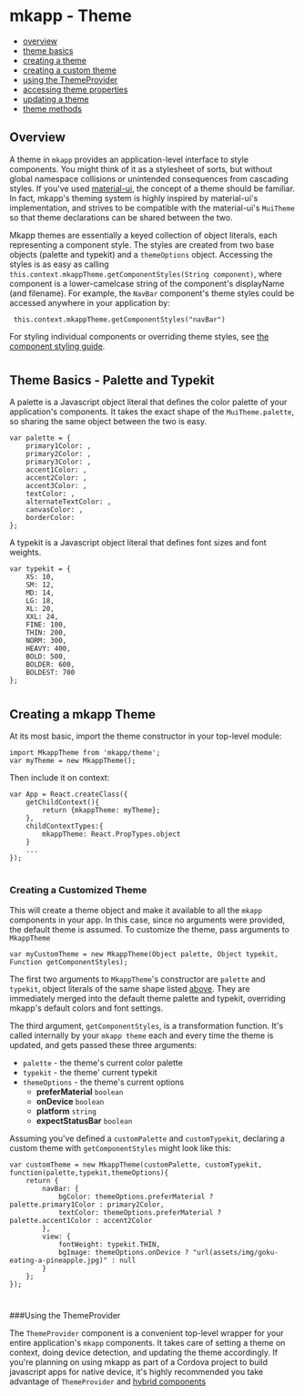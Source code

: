# mkapp - Theme

- [overview](#overview)
- [theme basics](#theme-basics)
- [creating a theme](#create-theme)
- [creating a custom theme](#custom-theme)
- [using the ThemeProvider](#theme-provider)
- [accessing theme properties](#accessing-theme)
- [updating a theme](#update-theme)
- [theme methods](#theme-methods)

<a name="overview"></a>
## Overview

A theme in `mkapp` provides an application-level interface to style components. You might think of it as a stylesheet of sorts, but without global namespace collisions or unintended consequences from cascading styles. If you've used [material-ui](http://material-ui.com), the concept of a theme should be familiar. In fact, mkapp's theming system is highly inspired by material-ui's implementation, and strives to be compatible with the material-ui's `MuiTheme` so that theme declarations can be shared between the two.

Mkapp themes are essentially a keyed collection of object literals, each representing a component style. The styles are created from two base objects (palette and typekit) and a `themeOptions` object. Accessing the styles is as easy as calling `this.context.mkappTheme.getComponentStyles(String component)`, where component is a lower-camelcase string of the component's displayName (and filename). For example, the `NavBar` component's theme styles could be accessed anywhere in your application by:

	 this.context.mkappTheme.getComponentStyles("navBar")

For styling individual components or overriding theme styles, see [the component styling guide](https://github.com/epferrari/mkapp/blob/master/docs/component-styling.md).

#

<a name="theme-basics"></a>
## Theme Basics - Palette and Typekit

A palette is a Javascript object literal that defines the color palette of your application's components. It takes the exact shape of the `MuiTheme.palette`, so sharing the same object between the two is easy.

	var palette = {
		primary1Color: ,
		primary2Color: ,
		primary3Color: ,
		accent1Color: ,
		accent2Color: ,
		accent3Color: ,
		textColor: ,
		alternateTextColor: ,
		canvasColor: ,
		borderColor:
	};

A typekit is a Javascript object literal that defines font sizes and font weights.

	var typekit = {
		XS: 10,
		SM: 12,
		MD: 14,
		LG: 18,
		XL: 20,
		XXL: 24,
		FINE: 100,
		THIN: 200,
		NORM: 300,
		HEAVY: 400,
		BOLD: 500,
		BOLDER: 600,
		BOLDEST: 700
	};

#

<a name="create-theme"></a>
## Creating a mkapp Theme

At its most basic, import the theme constructor in your top-level module:

	import MkappTheme from 'mkapp/theme';
	var myTheme = new MkappTheme();

Then include it on context:

	var App = React.createClass({
		getChildContext(){
			return {mkappTheme: myTheme};
		},
		childContextTypes:{
			mkappTheme: React.PropTypes.object
		}
		...
	});

#

<a name="custom-theme"></a>
### Creating a Customized Theme
This will create a theme object and make it available to all the `mkapp` components in your app. In this case, since no arguments were provided, the default theme is assumed. To customize the theme, pass arguments to `MkappTheme`

	var myCustomTheme = new MkappTheme(Object palette, Object typekit, Function getComponentStyles);

The first two arguments to `MkappTheme`'s constructor are `palette` and `typekit`, object literals of the same shape listed [above](#theme-basics). They are immediately merged into the default theme palette and typekit, overriding mkapp's default colors and font settings.

The third argument, `getComponentStyles`, is a transformation function. It's called internally by your `mkapp theme` each and every time the theme is updated, and gets passed these three arguments:

- `palette` - the theme's current color palette
- `typekit` - the theme' current typekit
- `themeOptions` - the theme's current options
	- **preferMaterial** `boolean`
	- **onDevice** `boolean`
	- **platform** `string`
	- **expectStatusBar** `boolean`

Assuming you've defined a `customPalette` and `customTypekit`, declaring a custom theme with `getComponentStyles` might look like this:

	var customTheme = new MkappTheme(customPalette, customTypekit, function(palette,typekit,themeOptions){
		return {
			navBar: {
				bgColor: themeOptions.preferMaterial ? palette.primary1Color : primary2Color,
				textColor: themeOptions.preferMaterial ? palette.accent1Color : accent2Color
			},
			view: {
				fontWeight: typekit.THIN,
				bgImage: themeOptions.onDevice ? "url(assets/img/goku-eating-a-pineapple.jpg)" : null
			}
		};				
	});

#

<a name="theme-provider"></a>
###Using the ThemeProvider

The `ThemeProvider` component is a convenient top-level wrapper for your entire application's `mkapp` components. It takes care of setting a theme on context, doing device detection, and updating the theme accordingly. If you're planning on using mkapp as part of a Cordova project to build javascript apps for native device, it's highly recommended you take advantage of `ThemeProvider` and [hybrid components](#)
